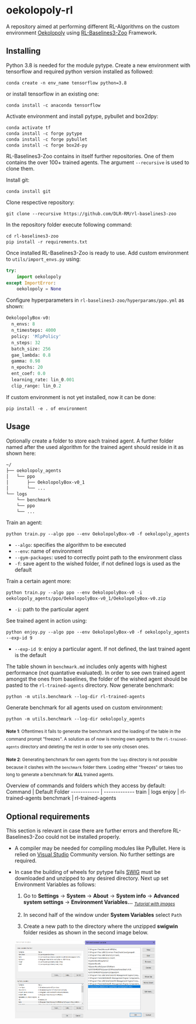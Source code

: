 # oekolopoly-rl
A repository aimed at performing different RL-Algorithms on the custom environment [Oekolopoly](https://github.com/cherrisimo/oekolopoly) using [RL-Baselines3-Zoo](https://github.com/DLR-RM/rl-baselines3-zoo) Framework.
 
## Installing

Python 3.8 is needed for the module pytype.
Create a new environment with tensorflow and required python version installed as followed:

```shell
conda create -n env_name tensorflow python=3.8
```

or install tensorflow in an existing one:

```shell
conda install -c anaconda tensorflow
```

Activate environment and install pytype, pybullet and box2dpy:

```shell
conda activate tf
conda install -c forge pytype
conda install -c forge pybullet
conda install -c forge box2d-py
```

RL-Baselines3-Zoo contains in itself further repositories. One of them contains the over 100+ trained agents. The argument `--recursive` is used to clone them.

Install git:
```shell
conda install git
```

Clone respective repository:
```shell
git clone --recursive https://github.com/DLR-RM/rl-baselines3-zoo
```

In the repository folder execute following command:

```shell
cd rl-baselines3-zoo
pip install -r requirements.txt
```
Once installed RL-Baselines3-Zoo is ready to use. 
Add custom environment to `utils/import_envs.py` using:
```python
try:
    import oekolopoly
except ImportError:
    oekolopoly = None
```

Configure hyperparameters in `rl-baselines3-zoo/hyperparams/ppo.yml` as shown:

```python
OekolopolyBox-v0:
  n_envs: 8
  n_timesteps: 4000
  policy: 'MlpPolicy'
  n_steps: 32
  batch_size: 256
  gae_lambda: 0.8
  gamma: 0.98
  n_epochs: 20
  ent_coef: 0.0
  learning_rate: lin_0.001
  clip_range: lin_0.2
```

If custom environment is not yet installed, now it can be done:
```
pip install -e . of environment
```

## Usage
Optionally create a folder to store each trained agent. A further folder named after the used algorithm for the trained agent should reside in it as shown here:

```
~/
├── oekolopoly_agents
│   └── ppo
│       ├── OekolopolyBox-v0_1
│       └── ...
└── logs
    └── benchmark
    └── ppo
    └── ...
```

Train an agent:
```shell
python train.py --algo ppo --env OekolopolyBox-v0 -f oekolopoly_agents
```
* `--algo`: specifies the algorithm to be executed
* `--env`: name of environment
* `--gym-packages`: used to correctly point path to the environment class
* `-f`: save agent to the wished folder, if not defined logs is used as the default

Train a certain agent more:

```shell
python train.py --algo ppo --env OekolopolyBox-v0 -i oekolopoly_agents/ppo/OekolopolyBox-v0_1/OekolopolyBox-v0.zip
```
* `-i`: path to the particular agent

See trained agent in action using:

```shell
python enjoy.py --algo ppo --env OekolopolyBox-v0 -f oekolopoly_agents --exp-id 9
```
* `--exp-id 9`: enjoy a particular agent. If not defined, the last trained agent is the default


The table shown in `benchmark.md` includes only agents with highest performance (not quantative evaluated). In order to see own trained agent amongst the ones from baselines, the folder of the wished agent should be pasted to the `rl-trained-agents` directory. Now generate benchmark:

```shell
python -m utils.benchmark --log-dir rl-trained-agents

```

Generate benchmark for all agents used on custom environment:
```shell
python -m utils.benchmark --log-dir oekolopoly_agents
```
<sub>**Note 1**: Oftentimes it fails to generate the benchmark and the loading of the table in the command prompt "freezes". A solution as of now is moving own agents to the `rl-trained-agents` directory and deleting the rest in order to see only chosen ones.</sub>

<sub>**Note 2**: Generating benchmark for own agents from the `logs` directory is not possible because it clashes with the `benchmark` folder there. Loading either "freezes" or takes too long to generate a benchmark for **ALL** trained agents. </sub>

Overview of commands and folders which they access by default:
Command | Default Folder
------------ | -------------
train | logs
enjoy | rl-trained-agents
benchmark | rl-trained-agents


## Optional requirements

This section is relevant in case there are further errors and therefore RL-Baselines3-Zoo could not be installed properly.

* A compiler may be needed for compiling modules like PyBullet. Here is relied on [Visual Studio](https://visualstudio.microsoft.com/downloads/) Community version. No further settings are required.
* In case the building of wheels for pytype fails [SWIG](https://sourceforge.net/projects/swig/) must be downloaded and unzipped to any desired directory. Next up set Environment Variables as follows:
    
   1. Go to **Settings** -> **System** -> **About** -> **System info** -> **Advanced system settings** -> **Environment Variables...**  <sub> *[Tutorial with images](https://superuser.com/questions/949560/how-do-i-set-system-environment-variables-in-windows-10)* </sub>

   2. In second half of the window under **System Variables** select `Path`
    
   3. Create a new path to the directory where the unzipped **swigwin** folder resides as shown in the second image below.
   
   <img src="images/sysvar.png" align="left" width="40%"/>
   <img src="images/envvar.png" align="center" width="40%"/>
